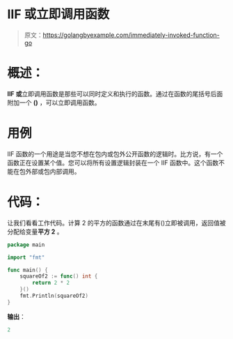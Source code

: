 # IIF 或立即调用函数

> 原文：<https://golangbyexample.com/immediately-invoked-function-go>

# **概述**：

**IIF 或**立即调用函数是那些可以同时定义和执行的函数。通过在函数的尾括号后面附加一个 **()** ，可以立即调用函数。

# **用例**

IIF 函数的一个用途是当您不想在包内或包外公开函数的逻辑时。比方说，有一个函数正在设置某个值。您可以将所有设置逻辑封装在一个 IIF 函数中。这个函数不能在包外部或包内部调用。

# **代码**：

让我们看看工作代码。计算 2 的平方的函数通过在末尾有()立即被调用，返回值被分配给变量**平方 2** 。

```go
package main

import "fmt"

func main() {
    squareOf2 := func() int {
        return 2 * 2
    }()
    fmt.Println(squareOf2)
}
```

**输出**：

```go
2
```